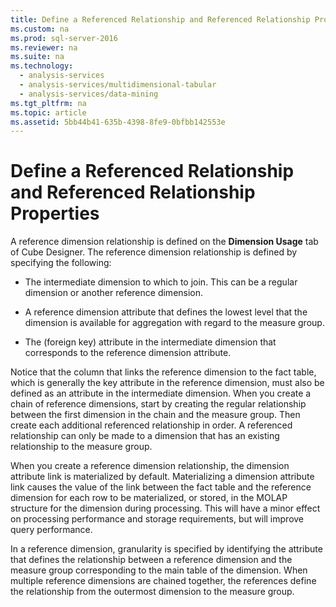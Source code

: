 ```yaml
---
title: Define a Referenced Relationship and Referenced Relationship Properties
ms.custom: na
ms.prod: sql-server-2016
ms.reviewer: na
ms.suite: na
ms.technology: 
  - analysis-services
  - analysis-services/multidimensional-tabular
  - analysis-services/data-mining
ms.tgt_pltfrm: na
ms.topic: article
ms.assetid: 5bb44b41-635b-4398-8fe9-0bfbb142553e
---
```

# Define a Referenced Relationship and Referenced Relationship Properties
  A reference dimension relationship is defined on the **Dimension Usage** tab of Cube Designer. The reference dimension relationship is defined by specifying the following:  
  
-   The intermediate dimension to which to join. This can be a regular dimension or another reference dimension.  
  
-   A reference dimension attribute that defines the lowest level that the dimension is available for aggregation with regard to the measure group.  
  
-   The (foreign key) attribute in the intermediate dimension that corresponds to the reference dimension attribute.  
  
 Notice that the column that links the reference dimension to the fact table, which is generally the key attribute in the reference dimension, must also be defined as an attribute in the intermediate dimension. When you create a chain of reference dimensions, start by creating the regular relationship between the first dimension in the chain and the measure group. Then create each additional referenced relationship in order. A referenced relationship can only be made to a dimension that has an existing relationship to the measure group.  
  
 When you create a reference dimension relationship, the dimension attribute link is materialized by default. Materializing a dimension attribute link causes the value of the link between the fact table and the reference dimension for each row to be materialized, or stored, in the MOLAP structure for the dimension during processing. This will have a minor effect on processing performance and storage requirements, but will improve query performance.  
  
 In a reference dimension, granularity is specified by identifying the attribute that defines the relationship between a reference dimension and the measure group corresponding to the main table of the dimension. When multiple reference dimensions are chained together, the references define the relationship from the outermost dimension to the measure group.  
  
  
